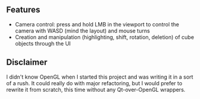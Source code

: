 ## Features
* Camera control: press and hold LMB in the viewport to control the camera with WASD (mind the layout) and mouse turns
* Creation and manipulation (highlighting, shift, rotation, deletion) of cube objects through the UI

## Disclaimer
I didn't know OpenGL when I started this project and was writing it in a sort of a rush. It could really do with major refactoring, but I would prefer to rewrite it from scratch, this time without any Qt-over-OpenGL wrappers.